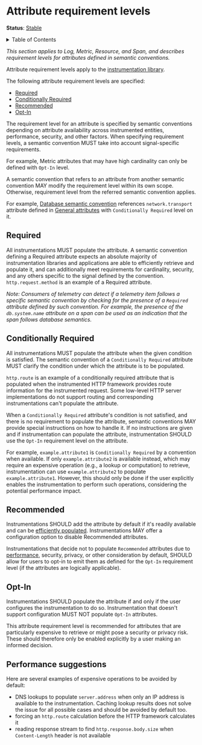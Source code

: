 # Attribute requirement levels

**Status**: [Stable][DocumentStatus]

<details>
<summary>Table of Contents</summary>

<!-- toc -->

- [Required](#required)
- [Conditionally Required](#conditionally-required)
- [Recommended](#recommended)
- [Opt-In](#opt-in)
- [Performance suggestions](#performance-suggestions)

<!-- tocstop -->

</details>

_This section applies to Log, Metric, Resource, and Span, and describes
requirement levels for attributes defined in semantic conventions._

Attribute requirement levels apply to the
[instrumentation library](https://opentelemetry.io/docs/concepts/glossary/#instrumentation-library).

The following attribute requirement levels are specified:

- [Required](#required)
- [Conditionally Required](#conditionally-required)
- [Recommended](#recommended)
- [Opt-In](#opt-in)

The requirement level for an attribute is specified by semantic conventions
depending on attribute availability across instrumented entities, performance,
security, and other factors. When specifying requirement levels, a semantic
convention MUST take into account signal-specific requirements.

For example, Metric attributes that may have high cardinality can only be
defined with `Opt-In` level.

A semantic convention that refers to an attribute from another semantic
convention MAY modify the requirement level within its own scope. Otherwise,
requirement level from the referred semantic convention applies.

<!-- TODO(jsuereth) - make examples not break on changes to semconv -->

For example, [Database semantic convention](../database/README.md) references
`network.transport` attribute defined in [General attributes](./README.md) with
`Conditionally Required` level on it.

## Required

All instrumentations MUST populate the attribute. A semantic convention defining
a Required attribute expects an absolute majority of instrumentation libraries
and applications are able to efficiently retrieve and populate it, and can
additionally meet requirements for cardinality, security, and any others
specific to the signal defined by the convention. `http.request.method` is an
example of a Required attribute.

_Note: Consumers of telemetry can detect if a telemetry item follows a specific
semantic convention by checking for the presence of a `Required` attribute
defined by such convention. For example, the presence of the `db.system.name`
attribute on a span can be used as an indication that the span follows database
semantics._

## Conditionally Required

All instrumentations MUST populate the attribute when the given condition is
satisfied. The semantic convention of a `Conditionally Required` attribute MUST
clarify the condition under which the attribute is to be populated.

`http.route` is an example of a conditionally required attribute that is
populated when the instrumented HTTP framework provides route information for
the instrumented request. Some low-level HTTP server implementations do not
support routing and corresponding instrumentations can't populate the attribute.

When a `Conditionally Required` attribute's condition is not satisfied, and
there is no requirement to populate the attribute, semantic conventions MAY
provide special instructions on how to handle it. If no instructions are given
and if instrumentation can populate the attribute, instrumentation SHOULD use
the `Opt-In` requirement level on the attribute.

<!-- TODO(jsuereth) - make examples not break on changes to semconv -->

For example, `example.attribute1` is `Conditionally Required` by a convention
when available.
If only `example.attribute2` is available instead, which may require an expensive
operation (e.g., a lookup or computation) to retrieve, instrumentation can
use `example.attribute2` to populate `example.attribute1`. However, this
should only be done if the user explicitly enables the instrumentation to
perform such operations, considering the potential performance impact.

## Recommended

Instrumentations SHOULD add the attribute by default if it's readily available
and can be [efficiently populated](#performance-suggestions). Instrumentations
MAY offer a configuration option to disable Recommended attributes.

Instrumentations that decide not to populate `Recommended` attributes due to
[performance](#performance-suggestions), security, privacy, or other
consideration by default, SHOULD allow for users to opt-in to emit them as
defined for the `Opt-In` requirement level (if the attributes are logically
applicable).

## Opt-In

Instrumentations SHOULD populate the attribute if and only if the user
configures the instrumentation to do so. Instrumentation that doesn't support
configuration MUST NOT populate `Opt-In` attributes.

This attribute requirement level is recommended for attributes that are
particularly expensive to retrieve or might pose a security or privacy risk.
These should therefore only be enabled explicitly by a user making an informed
decision.

## Performance suggestions

Here are several examples of expensive operations to be avoided by default:

- DNS lookups to populate `server.address` when only an IP address is available
  to the instrumentation. Caching lookup results does not solve the issue for
  all possible cases and should be avoided by default too.
- forcing an `http.route` calculation before the HTTP framework calculates it
- reading response stream to find `http.response.body.size` when
  `Content-Length` header is not available

[DocumentStatus]:
  https://opentelemetry.io/docs/specs/otel/document-status
